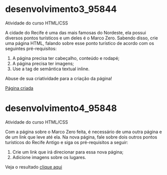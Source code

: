 # desenvolvimento3_95844
Atividade do curso HTML/CSS

A cidade do Recife é uma das mais famosas do Nordeste, ela possui diversos pontos turísticos e um deles é o Marco Zero. Sabendo disso, crie uma página HTML, falando sobre esse ponto turístico de acordo com os seguintes pré-requisitos: 

 1. A página precisa ter cabeçalho, conteúdo e rodapé;
 2. A página precisa ter imagens; 
 3. Use a tag de semântica textual inline. 

 Abuse de sua criatividade para a criação da página! 

 [Página criada](imagens/tela_d3.jpg)

# desenvolvimento4_95848
Atividade do curso HTML/CSS

Com a página sobre o Marco Zero feita, é necessário de uma outra página e de um link que leve até ela. Na nova página, fale sobre dois outros pontos turísticos do Recife Antigo e siga os pré-requisitos a seguir:

1. Crie um link que irá direcionar para essa nova página;
2. Adicione imagens sobre os lugares.

Veja o resultado [clique aqui]( https://wilzamartins.github.io/desenvolvimento3_95844/)

 



